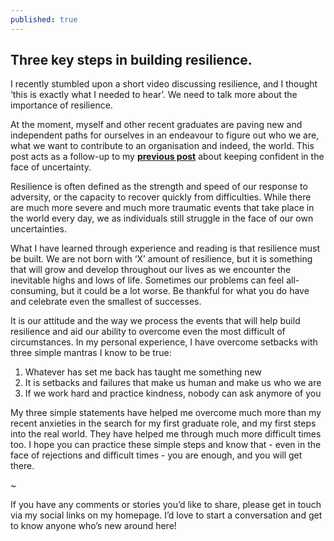 ```yaml
---
published: true
---
```

## Three key steps in building resilience.

I recently stumbled upon a short video discussing resilience, and I thought ‘this is exactly what I needed to hear’. We need to talk more about the importance of resilience.

At the moment, myself and other recent graduates are paving new and independent paths for ourselves in an endeavour to figure out who we are, what we want to contribute to an organisation and indeed, the world. This post acts as a follow-up to my [**previous post**](http://catherineritchie.co.uk/2018/07/20/try,-try-and-try-again.html) about keeping confident in the face of uncertainty. 

Resilience is often defined as the strength and speed of our response to adversity, or the capacity to recover quickly from difficulties. While there are much more severe and much more traumatic events that take place in the world every day, we as individuals still struggle in the face of our own uncertainties. 

What I have learned through experience and reading is that resilience must be built. We are not born with ‘X’ amount of resilience, but it is something that will grow and develop throughout our lives as we encounter the inevitable highs and lows of life. Sometimes our problems can feel all-consuming, but it could be a lot worse. Be thankful for what you do have and celebrate even the smallest of successes. 

It is our attitude and the way we process the events that will help build resilience and aid our ability to overcome even the most difficult of circumstances. In my personal experience, I have overcome setbacks with three simple mantras I know to be true: 

1.	Whatever has set me back has taught me something new 
2.	It is setbacks and failures that make us human and make us who we are 
3.	If we work hard and practice kindness, nobody can ask anymore of you 

My three simple statements have helped me overcome much more than my recent anxieties in the search for my first graduate role, and my first steps into the real world. They have helped me through much more difficult times too. I hope you can practice these simple steps and know that - even in the face of rejections and difficult times - you are enough, and you will get there. 

~ 

If you have any comments or stories you’d like to share, please get in touch via my social links on my homepage. I’d love to start a conversation and get to know anyone who’s new around here!
